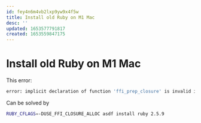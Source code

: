```yaml
---
id: fey4n6m4vb2lxp9yw9x4f5w
title: Install old Ruby on M1 Mac
desc: ''
updated: 1653577791817
created: 1653559847175
---
```


# Install old Ruby on M1 Mac

This error:
```sh
error: implicit declaration of function 'ffi_prep_closure' is invalid in C99
```

Can be solved by
```sh
RUBY_CFLAGS=-DUSE_FFI_CLOSURE_ALLOC asdf install ruby 2.5.9
```

